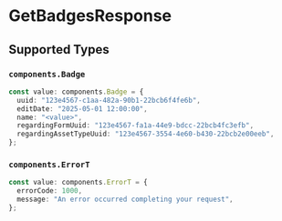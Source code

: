 # GetBadgesResponse


## Supported Types

### `components.Badge`

```typescript
const value: components.Badge = {
  uuid: "123e4567-c1aa-482a-90b1-22bcb6f4fe6b",
  editDate: "2025-05-01 12:00:00",
  name: "<value>",
  regardingFormUuid: "123e4567-fa1a-44e9-bdcc-22bcb4fc3efb",
  regardingAssetTypeUuid: "123e4567-3554-4e60-b430-22bcb2e00eeb",
};
```

### `components.ErrorT`

```typescript
const value: components.ErrorT = {
  errorCode: 1000,
  message: "An error occurred completing your request",
};
```

